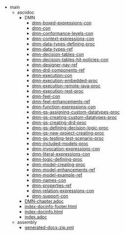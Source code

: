 * main
    * asciidoc
        * DMN
            * [dmn-boxed-expressions-con](main/asciidoc/DMN/dmn-boxed-expressions-con.asciidoc)
            * [dmn-con](main/asciidoc/DMN/dmn-con.asciidoc)
            * [dmn-conformance-levels-con](main/asciidoc/DMN/dmn-conformance-levels-con.asciidoc)
            * [dmn-context-expressions-con](main/asciidoc/DMN/dmn-context-expressions-con.asciidoc)
            * [dmn-data-types-defining-proc](main/asciidoc/DMN/dmn-data-types-defining-proc.asciidoc)
            * [dmn-data-types-ref](main/asciidoc/DMN/dmn-data-types-ref.asciidoc)
            * [dmn-decision-tables-con](main/asciidoc/DMN/dmn-decision-tables-con.asciidoc)
            * [dmn-decision-tables-hit-policies-con](main/asciidoc/DMN/dmn-decision-tables-hit-policies-con.asciidoc)
            * [dmn-designer-nav-ref](main/asciidoc/DMN/dmn-designer-nav-ref.asciidoc)
            * [dmn-drd-components-ref](main/asciidoc/DMN/dmn-drd-components-ref.asciidoc)
            * [dmn-execution-con](main/asciidoc/DMN/dmn-execution-con.asciidoc)
            * [dmn-execution-embedded-proc](main/asciidoc/DMN/dmn-execution-embedded-proc.asciidoc)
            * [dmn-execution-remote-java-proc](main/asciidoc/DMN/dmn-execution-remote-java-proc.asciidoc)
            * [dmn-execution-rest-proc](main/asciidoc/DMN/dmn-execution-rest-proc.asciidoc)
            * [dmn-feel-con](main/asciidoc/DMN/dmn-feel-con.asciidoc)
            * [dmn-feel-enhancements-ref](main/asciidoc/DMN/dmn-feel-enhancements-ref.asciidoc)
            * [dmn-function-expressions-con](main/asciidoc/DMN/dmn-function-expressions-con.asciidoc)
            * [dmn-gs-assigning-custom-datatypes-proc](main/asciidoc/DMN/dmn-gs-assigning-custom-datatypes-proc.asciidoc)
            * [dmn-gs-creating-custom-datatypes-proc](main/asciidoc/DMN/dmn-gs-creating-custom-datatypes-proc.asciidoc)
            * [dmn-gs-creating-drd-proc](main/asciidoc/DMN/dmn-gs-creating-drd-proc.asciidoc)
            * [dmn-gs-defining-decision-logic-proc](main/asciidoc/DMN/dmn-gs-defining-decision-logic-proc.asciidoc)
            * [dmn-gs-new-project-creating-proc](main/asciidoc/DMN/dmn-gs-new-project-creating-proc.asciidoc)
            * [dmn-gs-testing-test-scenario-proc](main/asciidoc/DMN/dmn-gs-testing-test-scenario-proc.asciidoc)
            * [dmn-included-models-proc](main/asciidoc/DMN/dmn-included-models-proc.asciidoc)
            * [dmn-invocation-expressions-con](main/asciidoc/DMN/dmn-invocation-expressions-con.asciidoc)
            * [dmn-literal-expressions-con](main/asciidoc/DMN/dmn-literal-expressions-con.asciidoc)
            * [dmn-logic-defining-proc](main/asciidoc/DMN/dmn-logic-defining-proc.asciidoc)
            * [dmn-model-creating-proc](main/asciidoc/DMN/dmn-model-creating-proc.asciidoc)
            * [dmn-model-enhancements-ref](main/asciidoc/DMN/dmn-model-enhancements-ref.asciidoc)
            * [dmn-model-example-ref](main/asciidoc/DMN/dmn-model-example-ref.asciidoc)
            * [dmn-names-con](main/asciidoc/DMN/dmn-names-con.asciidoc)
            * [dmn-properties-ref](main/asciidoc/DMN/dmn-properties-ref.asciidoc)
            * [dmn-relation-expressions-con](main/asciidoc/DMN/dmn-relation-expressions-con.asciidoc)
            * [dmn-support-con](main/asciidoc/DMN/dmn-support-con.asciidoc)
        * [DMN-chapter.adoc](main/asciidoc/DMN-chapter.adoc)
        * [index-docinfo-footer.html](main/asciidoc/index-docinfo-footer.html)
        * [index-docinfo.html](main/asciidoc/index-docinfo.html)
        * [index.adoc](main/asciidoc/index.adoc)
    * assembly
        * [generated-docs-zip.xml](main/assembly/generated-docs-zip.xml)
